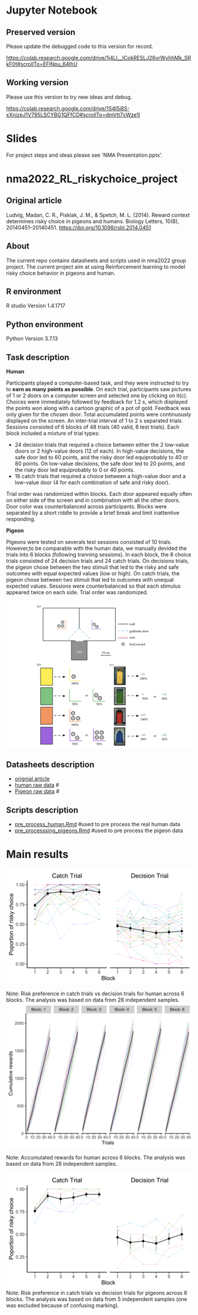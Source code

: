 
# Jupyter Notebook
## Preserved version
Please update the debugged code to this version for record.

https://colab.research.google.com/drive/1j4LI__ICokRESLJ26vrWyhhMk_SRkF0t#scrollTo=EFlNpu_64IhU
## Working version
Please use this version to try new ideas and debug.

https://colab.research.google.com/drive/1S4l5j8S-xXnizeJ1V795LSCYBG1QFfCD#scrollTo=dmVtt7xWze1I

# Slides
For project steps and ideas please see 'NMA Presentation.pptx'.


# nma2022_RL_riskychoice_project
## Original article
 Ludvig, Madan, C. R., Pisklak, J. M., & Spetch, M. L. (2014). Reward context determines risky choice in pigeons and humans. Biology Letters, 10(8), 20140451–20140451. https://doi.org/10.1098/rsbl.2014.0451



## About 
The current repo contains datasheets and scripts used in nma2022 group project. The current project aim at using Reinforcement learning to model risky choice behavior in pigeons and human.
## R environment 
R studio Version 1.4.1717
## Python environment
Python Version 3.7.13
## Task description 
**Human**

Participants played a computer-based task, and they were instructed to try to **earn as many points as possible**. On each trial, participants saw pictures of 1 or 2 doors on a computer screen and selected one by clicking on it(c). Choices were immediately followed by feedback for 1.2 s, which displayed the points won along with a cartoon graphic of a pot of gold. Feedback was only given for the chosen door. Total accumulated points were continuously displayed on the screen. An inter-trial interval of 1 to 2 s separated trials. Sessions consisted of 6 blocks of 48 trials (40 valid, 8 test trials). Each block included a mixture of trial types: 
 - 24 decision trials that required a choice between either the 2 low-value doors or 2 high-value doors (12 of each). In high-value decisions, the safe door led to 60 points, and the risky door led equiprobably to 40 or 80 points. On low-value decisions, the safe door led to 20 points, and the risky door led equiprobably to 0 or 40 points. 
 - 16 catch trials that required a choice between a high-value door and a low-value door (4 for each combination of safe and risky door). 

Trial order was randomized within blocks. Each door appeared equally often on either side of the screen and in combination with all the other doors. Door color was counterbalanced across participants. Blocks were separated by a short riddle to provide a brief break and limit inattentive responding.

**Pigeon**

Pigeons were tested on severals test sessions consisted of 10 trials. However,to be comparable with the human data, we manually devided the trials into 6 blocks (following tranning sessions). In each block, the 8 choice trials consisted of 24 decision trials and 24 catch trials. On decisions trials, the pigeon chose between the two stimuli that led to the risky and safe outcomes with equal expected values (low or high). On catch trials, the pigeon chose between two stimuli that led to outcomes with unequal expected values. Sessions were counterbalanced so that each stimulus appeared twice on each side. Trial order was randomized.

![Task schematics](https://github.com/HelenLiu0609/nma2022_RL_riskychoice_project/blob/main/plots/task_scematic.png)

## Datasheets description 
- [orignial article](https://github.com/HelenLiu0609/SPE_edu_meta/blob/main/datasheets/summary%20%26%20codebook_final.xlsx) 
- [human raw data](https://github.com/HelenLiu0609/nma2022_RL_riskychoice_project/blob/main/data/human_data.csv) # 
- [Pigeon raw data](https://github.com/HelenLiu0609/nma2022_RL_riskychoice_project/blob/main/data/pigeon_data.csv) # 
## Scripts description
- [pre_process_human.Rmd](https://github.com/HelenLiu0609/nma2022_RL_riskychoice_project/blob/main/codes/pre_process_human.Rmd) #used to pre process the real human data
- [pre_processsing_pigeons.Rmd](https://github.com/HelenLiu0609/nma2022_RL_riskychoice_project/blob/main/codes/pre_processsing_pigeons.Rmd) #used to pre process the pigeon data
# Main results
![Descriptive plot](https://github.com/HelenLiu0609/nma2022_RL_riskychoice_project/blob/main/plots/descript_human.jpg)

Note: Risk preference in catch trials vs decision trials for human across 6 blocks. The analysis was based on data from 28 independent samples. 
![Descriptive plot](https://github.com/HelenLiu0609/nma2022_RL_riskychoice_project/blob/main/plots/descript2_human.jpg)

Note: Accumulated rewards for human across 6 blocks. The analysis was based on data from 28 independent samples. 

![Descriptive plot](https://github.com/HelenLiu0609/nma2022_RL_riskychoice_project/blob/main/plots/descript_pigeon.jpg)
Note: Risk preference in catch trials vs decision trials for pigeons across 6 blocks. The analysis was based on data from 5 independent samples (one was excluded because of confusing marking). 


